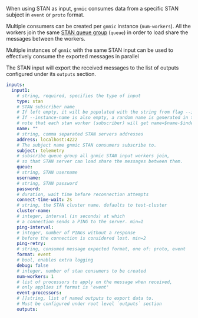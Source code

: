 When using STAN as input, `gnmic` consumes data from a specific STAN subject in `event` or `proto` format.

Multiple consumers can be created per `gnmic` instance (`num-workers`).
All the workers join the same [STAN queue group](https://docs.stan.io/nats-concepts/queue) (`queue`) in order to load share the messages between the workers.

Multiple instances of `gnmic` with the same STAN input can be used to effectively consume the exported messages in parallel

The STAN input will export the received messages to the list of outputs configured under its `outputs` section.

```yaml
inputs:
  input1:
    # string, required, specifies the type of input
    type: stan 
    # STAN subscriber name
    # If left empty, it will be populated with the string from flag --instance-name appended with `--stan-sub`.
    # If --instance-name is also empty, a random name is generated in the format `gnmic-$uuid`
    # note that each stan worker (subscriber) will get name=$name-$index
    name: ""
    # string, comma separated STAN servers addresses
    address: localhost:4222
    # The subject name gnmic STAN consumers subscribe to.
    subject: telemetry 
    # subscribe queue group all gnmic STAN input workers join, 
    # so that STAN server can load share the messages between them.
    queue: 
    # string, STAN username
    username: 
    # string, STAN password  
    password: 
    # duration, wait time before reconnection attempts
    connect-time-wait: 2s
    # string, the STAN cluster name. defaults to test-cluster
    cluster-name: 
    # integer, interval (in seconds) at which 
    # a connection sends a PING to the server. min=1
    ping-interval:
    # integer, number of PINGs without a response 
    # before the connection is considered lost. min=2
    ping-retry:
    # string, consumed message expected format, one of: proto, event
    format: event 
    # bool, enables extra logging
    debug: false
    # integer, number of stan consumers to be created
    num-workers: 1
    # list of processors to apply on the message when received, 
    # only applies if format is 'event'
    event-processors: 
    # []string, list of named outputs to export data to. 
    # Must be configured under root level `outputs` section
    outputs: 
```

